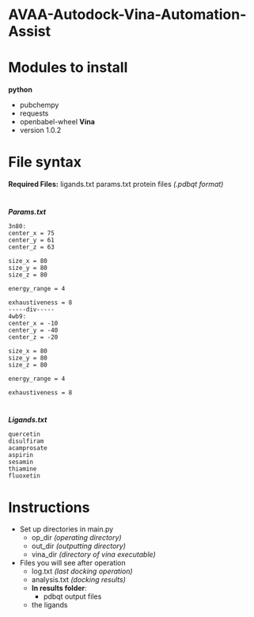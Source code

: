 
# AVAA-Autodock-Vina-Automation-Assist
# Modules to install
**python**
- pubchempy
- requests
- openbabel-wheel
**Vina**
- version 1.0.2
# File syntax
**Required Files:**
ligands.txt
params.txt
protein files *(.pdbqt format)*
#
***Params.txt***

    3n80:
    center_x = 75
    center_y = 61
    center_z = 63
    
    size_x = 80
    size_y = 80
    size_z = 80
    
    energy_range = 4
    
    exhaustiveness = 8
    -----div-----
    4wb9:
    center_x = -10
    center_y = -40
    center_z = -20
    
    size_x = 80
    size_y = 80
    size_z = 80
    
    energy_range = 4
    
    exhaustiveness = 8
#
***Ligands.txt***

    quercetin
    disulfiram
    acamprosate
    aspirin
    sesamin
    thiamine
    fluoxetin
#
# Instructions
- Set up directories in main.py 
	- op_dir *(operating directory)*
	- out_dir *(outputting directory)*
	- vina_dir *(directory of vina executable)*
- Files you will see after operation
	- log.txt *(last docking operation)*
	- analysis.txt *(docking results)*
	- **In results folder**:
		- pdbqt output files
	- the ligands

